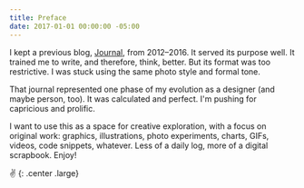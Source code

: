 ```yaml
---
title: Preface
date: 2017-01-01 00:00:00 -05:00
---
```


I kept a previous blog, [Journal](http://journal.justinjay.wang/), from 2012–2016. It served its purpose well. It trained me to write, and therefore, think, better. But its format was too restrictive. I was stuck using the same photo style and formal tone.

That journal represented one phase of my evolution as a designer (and maybe person, too). It was calculated and perfect. I'm pushing for capricious and prolific.

I want to use this as a space for creative exploration, with a focus on original work: graphics, illustrations, photo experiments, charts, GIFs, videos, code snippets, whatever. Less of a daily log, more of a digital scrapbook. Enjoy!

✌️
{: .center .large}
